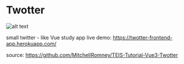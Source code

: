 # Twotter

![alt text](https://ibb.co/0F6d8Jw)

small twitter - like Vue study app
live demo: https://twotter-frontend-app.herokuapp.com/

source: https://github.com/MitchellRomney/TEIS-Tutorial-Vue3-Twotter
